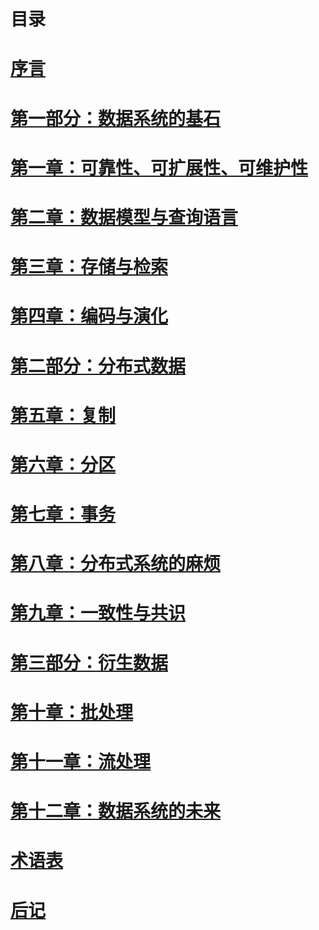 # 目录
# [序言](preface.md)

# [第一部分：数据系统的基石](part-i.md)

# [第一章：可靠性、可扩展性、可维护性](ch1.md) 
# [第二章：数据模型与查询语言](ch2.md)
# [第三章：存储与检索](ch3.md) 
# [第四章：编码与演化](ch4.md)

# [第二部分：分布式数据](part-ii.md)

# [第五章：复制](ch5.md) 
# [第六章：分区](ch6.md) 
# [第七章：事务](ch7.md) 
# [第八章：分布式系统的麻烦](ch8.md) 
# [第九章：一致性与共识](ch9.md) 

# [第三部分：衍生数据](part-iii.md)

# [第十章：批处理](ch10.md) 
# [第十一章：流处理](ch11.md) 
# [第十二章：数据系统的未来](ch12.md) 

# [术语表](glossary.md)

# [后记](colophon.md)
